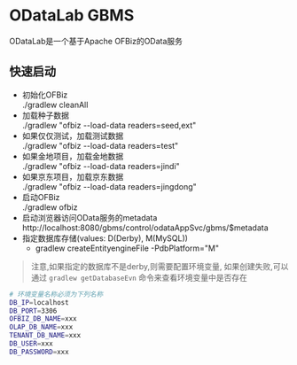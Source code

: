 # ODataLab GBMS
ODataLab是一个基于Apache OFBiz的OData服务

## 快速启动
+ 初始化OFBiz<br>./gradlew cleanAll
+ 加载种子数据<br>./gradlew "ofbiz --load-data readers=seed,ext"
+ 如果仅仅测试，加载测试数据<br>./gradlew "ofbiz --load-data readers=test"
+ 如果金地项目，加载金地数据<br>./gradlew "ofbiz --load-data readers=jindi"
+ 如果京东项目，加载京东数据<br>./gradlew "ofbiz --load-data readers=jingdong"
+ 启动OFBiz<br>./gradlew ofbiz
+ 启动浏览器访问OData服务的metadata<br>http://localhost:8080/gbms/control/odataAppSvc/gbms/$metadata
+ 指定数据库存储(values: D(Derby), M(MySQL))
  + gradlew createEntityengineFile -PdbPlatform="M"
> 注意,如果指定的数据库不是derby,则需要配置环境变量,
如果创建失败,可以通过 `gradlew getDatabaseEvn` 命令来查看环境变量中是否存在
```bash
# 环境变量名称必须为下列名称 
DB_IP=localhost
DB_PORT=3306
OFBIZ_DB_NAME=xxx
OLAP_DB_NAME=xxx
TENANT_DB_NAME=xxx
DB_USER=xxx
DB_PASSWORD=xxx
```
